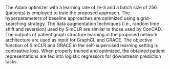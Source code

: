 The Adam optimizer with a learning rate of 1e-3 and a batch size of 256 (patients) is employed to train the proposed approach. The hyperparameters of baseline approaches are optimized using a grid-searching strategy. The data augmentation techniques (i.e., random time shift and reversion) used by SimCLR are similar to those used by ConCAD. The outputs of patient graph structure learning in the proposed network architecture are used as input for GraphCL and GRACE. The objective function of SimCLR and GRACE in the self-supervised learning setting is contrastive loss. When properly trained and optimized, the obtained patient representations are fed into logistic regressors for downstream prediction tasks.


